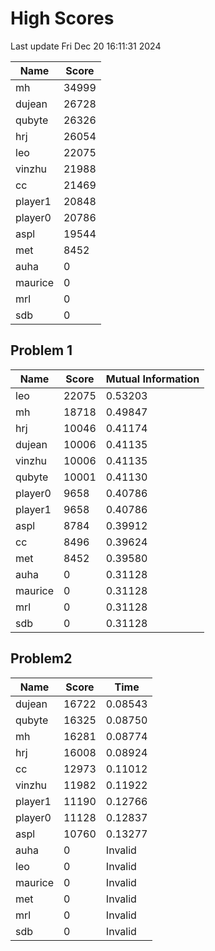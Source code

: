 # High Scores
Last update Fri Dec 20 16:11:31 2024

|  Name | Score |
| -- | -- |
| mh | 34999 |
| dujean | 26728 |
| qubyte | 26326 |
| hrj | 26054 |
| leo | 22075 |
| vinzhu | 21988 |
| cc | 21469 |
| player1 | 20848 |
| player0 | 20786 |
| aspl | 19544 |
| met | 8452 |
| auha | 0 |
| maurice | 0 |
| mrl | 0 |
| sdb | 0 |

## Problem 1
|  Name | Score | Mutual Information |
| -- | -- | -- |
| leo | 22075 |  0.53203  |
| mh | 18718 |  0.49847  |
| hrj | 10046 |  0.41174  |
| dujean | 10006 |  0.41135  |
| vinzhu | 10006 |  0.41135  |
| qubyte | 10001 |  0.41130  |
| player0 | 9658 |  0.40786  |
| player1 | 9658 |  0.40786  |
| aspl | 8784 |  0.39912  |
| cc | 8496 |  0.39624  |
| met | 8452 |  0.39580  |
| auha | 0 |  0.31128  |
| maurice | 0 |  0.31128  |
| mrl | 0 |  0.31128  |
| sdb | 0 |  0.31128  |

## Problem2
|  Name | Score | Time |
| -- | -- | -- |
| dujean | 16722 |  0.08543  |
| qubyte | 16325 |  0.08750  |
| mh | 16281 |  0.08774  |
| hrj | 16008 |  0.08924  |
| cc | 12973 |  0.11012  |
| vinzhu | 11982 |  0.11922  |
| player1 | 11190 |  0.12766  |
| player0 | 11128 |  0.12837  |
| aspl | 10760 |  0.13277  |
| auha | 0 |  Invalid  |
| leo | 0 |  Invalid  |
| maurice | 0 |  Invalid  |
| met | 0 |  Invalid  |
| mrl | 0 |  Invalid  |
| sdb | 0 |  Invalid  |

